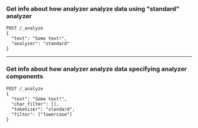 ### Get info about how analyzer analyze data using "standard" analyzer

```
POST /_analyze
{
  "text": "Some text!",
  "analyzer": "standard"
}
```

---

### Get info about how analyzer analyze data specifying analyzer components

```
POST /_analyze
{
  "text": "Some text!",
  "char_filter": [],
  "tokenizer": "standard",
  "filter": ["lowercase"]
}
```
 